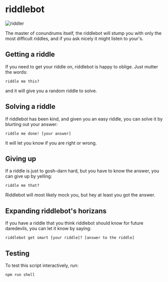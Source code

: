 # riddlebot

![riddler](http://vignette1.wikia.nocookie.net/batman/images/a/ab/The_Riddler_3.png/revision/latest?cb=20090728165955)

The master of conundrums itself, the riddlebot will stump you with only the most difficult riddles, and if you ask nicely it might listen to your's.

## Getting a riddle
If you need to get your riddle on, riddlebot is happy to oblige. Just mutter the words: 

```
riddle me this?
```

and it will give you a random riddle to solve.

## Solving a riddle
If riddlebot has been kind, and given you an easy riddle, you can solve it by blurting out your answer:

```
riddle me done! [your answer]
```
It will let you know if you are right or wrong.

## Giving up
If a riddle is just to gosh-darn hard, but you have to know the answer, you can give up by yelling:

```
riddle me that?
```
Riddlebot will most likely mock you, but hey at least you got the answer.

## Expanding riddlebot's horizans
If you have a riddle that you think riddlebot should know for future daredevils, you can let it know by saying:

```
riddlebot get smart [your riddle]? [answer to the riddle]
```

## Testing

To test this script interactively, run:

```
npm run shell
```
